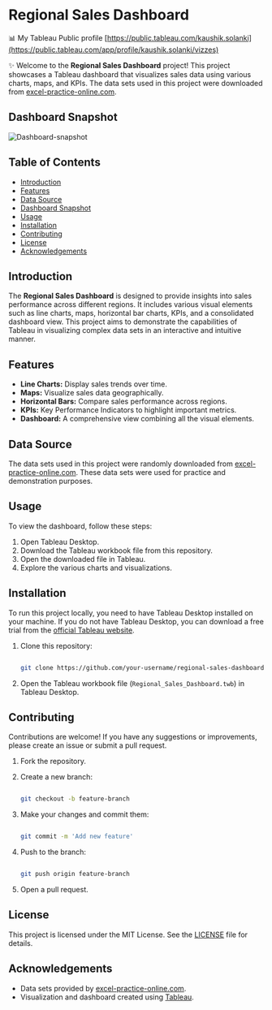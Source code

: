# Regional Sales Dashboard

 📊 My Tableau Public profile [https://public.tableau.com/kaushik.solanki](https://public.tableau.com/app/profile/kaushik.solanki/vizzes)

✨ Welcome to the **Regional Sales Dashboard** project! This project showcases a Tableau dashboard that visualizes sales data using various charts, maps, and KPIs. The data sets used in this project were downloaded from [excel-practice-online.com](https://excel-practice-online.com/tools/practice-data-worksheet-excel-practice-online/).


## Dashboard Snapshot

![Dashboard-snapshot](https://github.com/KaushikOnGitHub/Regional-Sales-Dashboard/assets/75100949/f3a6d993-571c-4561-b0f2-cd1ea9535507)


## Table of Contents

- [Introduction](#introduction)
- [Features](#features)
- [Data Source](#data-source)
- [Dashboard Snapshot](#dashboard-snapshot)
- [Usage](#usage)
- [Installation](#installation)
- [Contributing](#contributing)
- [License](#license)
- [Acknowledgements](#acknowledgements)

## Introduction

The **Regional Sales Dashboard** is designed to provide insights into sales performance across different regions. It includes various visual elements such as line charts, maps, horizontal bar charts, KPIs, and a consolidated dashboard view. This project aims to demonstrate the capabilities of Tableau in visualizing complex data sets in an interactive and intuitive manner.

## Features

- **Line Charts:** Display sales trends over time.
- **Maps:** Visualize sales data geographically.
- **Horizontal Bars:** Compare sales performance across regions.
- **KPIs:** Key Performance Indicators to highlight important metrics.
- **Dashboard:** A comprehensive view combining all the visual elements.

## Data Source

The data sets used in this project were randomly downloaded from [excel-practice-online.com](https://excel-practice-online.com/tools/practice-data-worksheet-excel-practice-online/). These data sets were used for practice and demonstration purposes.

## Usage

To view the dashboard, follow these steps:

1. Open Tableau Desktop.
2. Download the Tableau workbook file from this repository.
3. Open the downloaded file in Tableau.
4. Explore the various charts and visualizations.

## Installation

To run this project locally, you need to have Tableau Desktop installed on your machine. If you do not have Tableau Desktop, you can download a free trial from the [official Tableau website](https://www.tableau.com/products/desktop).

1. Clone this repository:
   ```sh
   
   git clone https://github.com/your-username/regional-sales-dashboard.git
   ```
   
2. Open the Tableau workbook file (`Regional_Sales_Dashboard.twb`) in Tableau Desktop.

## Contributing

Contributions are welcome! If you have any suggestions or improvements, please create an issue or submit a pull request.

1. Fork the repository.
2. Create a new branch:
   ```sh
   
   git checkout -b feature-branch
   ```
   
3. Make your changes and commit them:
   ```sh
   
   git commit -m 'Add new feature'
   ```
   
4. Push to the branch:
   ```sh
   
   git push origin feature-branch
   ```
   
5. Open a pull request.

## License

This project is licensed under the MIT License. See the [LICENSE](LICENSE) file for details.

## Acknowledgements

- Data sets provided by [excel-practice-online.com](https://excel-practice-online.com).
- Visualization and dashboard created using [Tableau](https://www.tableau.com).
